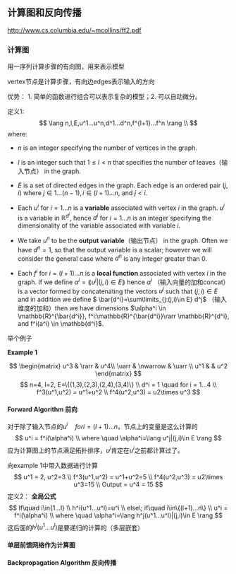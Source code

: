## 计算图和反向传播

http://www.cs.columbia.edu/~mcollins/ff2.pdf

### 计算图

用一序列计算步骤的有向图，用来表示模型

vertex节点是计算步骤，有向边edges表示输入的方向

优势： 1. 简单的函数进行组合可以表示复杂的模型；2. 可以自动微分。

定义1: 
$$
\lang n,l,E,u^1...u^n,d^1...d^n,f^{l+1}...f^n \rang
\\
$$
where:

- $n$ is an integer specifying the number of vertices in the graph.

- $l$ is an integer such that $1\le l <n$ that specifies the number of leaves（输入节点） in the graph.

- $E$ is a set of directed edges in the graph. Each edge is an ordered pair  $(j, i)$ where $j ∈ {1 . . . (n − 1)}, i ∈ {(l + 1) . . . n},$ and $j < i$.
- Each $u^i$ for $i = 1...n$ is a **variable** associated with vertex $i$ in the graph. $u^i$ is a variable in $\mathbb{R}^{d^i}$, hence $d^i$ for $i = 1...n$ is an integer specifying the dimensionality of the variable associated with variable $i$.
- We take $u^n$ to be the **output variable**（输出节点） in the graph. Often we have $d^n = 1$, so that the output variable is a scalar; however we will consider the general case where $d^n$ is any integer greater than $0$.
- Each $f^i$ for $i = (l + 1)...n$ is a **local function** associated with vertex $i$ in the graph. If we define $\alpha^i=\lang u^j|(j,i)\in E \rang$ hence $α^i$ （输入向量的加和concat）is a vector formed by concatenating the vectors $u^j$ such that $(j, i) \in E$ and in addition we define $ \bar{d^i}=\sum\limits_{j:(j,i)\in E} d^j$ （输入维度的加和）then we have dimensions $\alpha^i \in \mathbb{R}^{\bar{d^i}}, f^i:\mathbb{R}^{\bar{d^i}}\rarr \mathbb{R}^{d^i}, and f^i(a^i) \in \mathbb{d^i}$.

举个例子

**Example 1**

$$ \begin{matrix} u^3 & \rarr & u^4\\ \uarr & \nwarrow & \uarr \\ u^1 &  & u^2 \end{matrix} $$
$$
n=4, l=2, E=\{(1,3),(2,3),(2,4),(3,4)\}
\\
d^i = 1 \quad for i = 1...4
\\
f^3(u^1,u^2) = u^1+u^2
\\
f^4(u^2,u^3) = u2\times u^3
$$

#### Forward Algorithm 前向

对于除了输入节点的$u^i \quad for i=(l+1)...n$，节点上的变量是这么计算的
$$
u^i = f^i(\alpha^i)
\\
where \quad \alpha^i=\lang u^j|(j,i)\in E \rang
$$
应为计算图上的节点满足拓扑排序，$u^j$肯定在$u^i$之前都计算过了。

向example 1中带入数据进行计算
$$
u^1 = 2, u^2=3
\\
f^3(u^1,u^2) = u^1+u^2=5
\\
f^4(u^2,u^3) = u2\times u^3=15
\\
Output = u^4 = 15
$$
定义2： **全局公式**
$$
If\quad i\in{1...l}
\\
h^i(u^1...u^l)=u^i
\\
else\; if\quad i\in\{(l+1)...n\}
\\
u^i = f^i(\alpha^i)
\\
where \quad \alpha^i=\lang h^j(u^1...u^l)|(j,i)\in E \rang
$$
这后面的$h^j(u^1...u^l)$是要递归的计算的（多层嵌套）

#### 单层前馈网络作为计算图



#### Backpropagation Algorithm 反向传播

